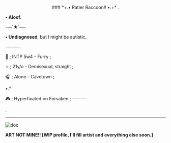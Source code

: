   <p align="center"> ### *+.• Ratier Raccoon!! •.+* .</p>

  **• Aloof.**
  
  -—´★`—-
  
  **• Undiagnosed**, but I might be autistic.

-—-—-

🪻 ; INTP 5w4 - Furry ; 

♀️ ; 21y/o - Demisexual, straight ; 

🎧 ; Alone - Cavetown ; 

•.°

🎮 ; Hyperfixated on Forsaken ; 
-—-—-
 
 .  

 ----------------------------------

![doc](https://github.com/user-attachments/assets/af08dbd3-6a8f-4e54-8db3-3686fd4aa71f)

**ART NOT MINE!! \[WIP profile, I'll fill artist and everything else soon.\]**
